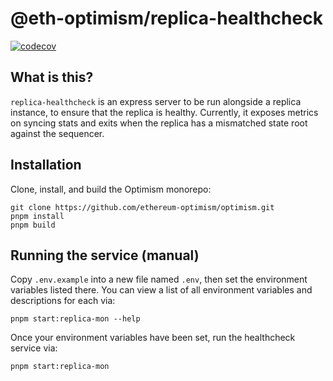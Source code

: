 # @eth-optimism/replica-healthcheck

[![codecov](https://codecov.io/gh/ethereum-optimism/optimism/branch/main/graph/badge.svg?token=0VTG7PG7YR&flag=replica-healthcheck-tests)](https://codecov.io/gh/ethereum-optimism/optimism)

## What is this?

`replica-healthcheck` is an express server to be run alongside a replica instance, to ensure that the replica is healthy. Currently, it exposes metrics on syncing stats and exits when the replica has a mismatched state root against the sequencer.


## Installation

Clone, install, and build the Optimism monorepo:

```
git clone https://github.com/ethereum-optimism/optimism.git
pnpm install
pnpm build
```

## Running the service (manual)

Copy `.env.example` into a new file named `.env`, then set the environment variables listed there.
You can view a list of all environment variables and descriptions for each via:

```
pnpm start:replica-mon --help
```

Once your environment variables have been set, run the healthcheck service via:

```
pnpm start:replica-mon
```
